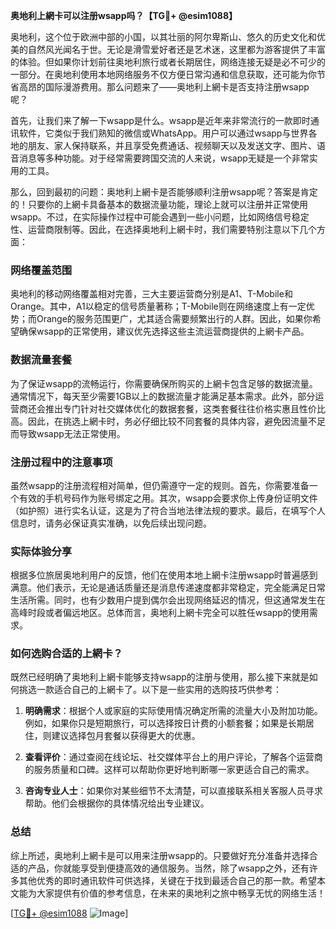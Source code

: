 **奥地利上網卡可以注册wsapp吗？【TG💪+ @esim1088】**

奥地利，这个位于欧洲中部的小国，以其壮丽的阿尔卑斯山、悠久的历史文化和优美的自然风光闻名于世。无论是滑雪爱好者还是艺术迷，这里都为游客提供了丰富的体验。但如果你计划前往奥地利旅行或者长期居住，网络连接无疑是必不可少的一部分。在奥地利使用本地网络服务不仅方便日常沟通和信息获取，还可能为你节省高昂的国际漫游费用。那么问题来了——奥地利上網卡是否支持注册wsapp呢？

首先，让我们来了解一下wsapp是什么。wsapp是近年来非常流行的一款即时通讯软件，它类似于我们熟知的微信或WhatsApp。用户可以通过wsapp与世界各地的朋友、家人保持联系，并且享受免费通话、视频聊天以及发送文字、图片、语音消息等多种功能。对于经常需要跨国交流的人来说，wsapp无疑是一个非常实用的工具。

那么，回到最初的问题：奥地利上網卡是否能够顺利注册wsapp呢？答案是肯定的！只要你的上網卡具备基本的数据流量功能，理论上就可以注册并正常使用wsapp。不过，在实际操作过程中可能会遇到一些小问题，比如网络信号稳定性、运营商限制等。因此，在选择奥地利上網卡时，我们需要特别注意以下几个方面：

### 网络覆盖范围

奥地利的移动网络覆盖相对完善，三大主要运营商分别是A1、T-Mobile和Orange。其中，A1以稳定的信号质量著称；T-Mobile则在网络速度上有一定优势；而Orange的服务范围更广，尤其适合需要频繁出行的人群。因此，如果你希望确保wsapp的正常使用，建议优先选择这些主流运营商提供的上網卡产品。

### 数据流量套餐

为了保证wsapp的流畅运行，你需要确保所购买的上網卡包含足够的数据流量。通常情况下，每天至少需要1GB以上的数据流量才能满足基本需求。此外，部分运营商还会推出专门针对社交媒体优化的数据套餐，这类套餐往往价格实惠且性价比高。因此，在挑选上網卡时，务必仔细比较不同套餐的具体内容，避免因流量不足而导致wsapp无法正常使用。

### 注册过程中的注意事项

虽然wsapp的注册流程相对简单，但仍需遵守一定的规则。首先，你需要准备一个有效的手机号码作为账号绑定之用。其次，wsapp会要求你上传身份证明文件（如护照）进行实名认证，这是为了符合当地法律法规的要求。最后，在填写个人信息时，请务必保证真实准确，以免后续出现问题。

### 实际体验分享

根据多位旅居奥地利用户的反馈，他们在使用本地上網卡注册wsapp时普遍感到满意。他们表示，无论是通话质量还是消息传递速度都非常稳定，完全能满足日常生活所需。同时，也有少数用户提到偶尔会出现网络延迟的情况，但这通常发生在高峰时段或者偏远地区。总体而言，奥地利上網卡完全可以胜任wsapp的使用需求。

### 如何选购合适的上網卡？

既然已经明确了奥地利上網卡能够支持wsapp的注册与使用，那么接下来就是如何挑选一款适合自己的上網卡了。以下是一些实用的选购技巧供参考：

1. **明确需求**：根据个人或家庭的实际使用情况确定所需的流量大小及附加功能。例如，如果你只是短期旅行，可以选择按日计费的小额套餐；如果是长期居住，则建议选择包月套餐以获得更大的优惠。
   
2. **查看评价**：通过查阅在线论坛、社交媒体平台上的用户评论，了解各个运营商的服务质量和口碑。这样可以帮助你更好地判断哪一家更适合自己的需求。
   
3. **咨询专业人士**：如果你对某些细节不太清楚，可以直接联系相关客服人员寻求帮助。他们会根据你的具体情况给出专业建议。

### 总结

综上所述，奥地利上網卡是可以用来注册wsapp的。只要做好充分准备并选择合适的产品，你就能享受到便捷高效的通信服务。当然，除了wsapp之外，还有许多其他优秀的即时通讯软件可供选择，关键在于找到最适合自己的那一款。希望本文能为大家提供有价值的参考信息，在未来的奥地利之旅中畅享无忧的网络生活！

[[TG💪+ @esim1088](https://t.me/s/esim1088) ![Image](https://i.postimg.cc/4NQfJmqS/Snipaste-2025-05-13-00-14-12.png)]